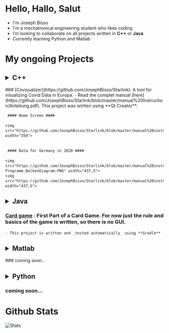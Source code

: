 # Hello, Hallo, Salut #
- I'm Joseph Bisso
- I'm a mechatronical engineering student who likes coding
- I’m looking to collaborate on all projects written in **C++** or **Java**
- Currently learning Python and Matlab

# My ongoing Projects #

## <details><summary> C++ </summary>
<p>
### [Covisualizer](https://github.com/JosephBisso/Starlink): A tool for visualizing Covid Data in Europa. 
    - Read the complet manual [here](https://github.com/JosephBisso/Starlink/blob/master/manual%20instruction/Anleitung.pdf). This project was wirtten using **Qt Creator**.
    
     #### Home Screen #### 
    
    <img src="https://github.com/JosephBisso/Starlink/blob/master/manual%20instruction/Covisualizer%2019.08.2020%2015_31_03.png" width="350">
    
    
     #### Data for Germany in 2020 ####
    
    <img src="https://github.com/JosephBisso/Starlink/blob/master/manual%20instruction/API-Programm_BalkenDiagram.PNG" width="437,5">    
    <img src="https://github.com/JosephBisso/Starlink/blob/master/manual%20instruction/API_Programm_Graph.PNG" width="437,5">
  
</p>
</details>  

## <details><summary> Java </summary>
<p>
  
  ### [Card game](https://github.com/JosephBisso/Java_Poject) : First Part of a Card Game. For now just the rule and basics of the game is written, so there is no GUI.     
    - This project is written and _tested automatically_ using **Gradle**

</p>
</details>

## <details><summary>Matlab</summary> 
<p>
  ### coming soon...
  
  </p>
</details>

## <details><summary>Python</summary> 
<p>

  ### coming soon... 

</p>
</details>
  
# Github Stats #
![Stats](https://github-readme-stats.vercel.app/api?username=JosephBisso&&show_icons=true&title_color=ffffff&icon_color=bb2acf&text_color=daf7dc&bg_color=151515)

<!---
JosephBisso/JosephBisso is a ✨ special ✨ repository because its `README.md` (this file) appears on your GitHub profile.
You can click the Preview link to take a look at your changes.
--->
